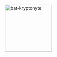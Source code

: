 
<p><img align="left" height="150px" src="https://github-readme-stats.vercel.app/api/top-langs?username=bat-kryptonyte&show_icons=true&locale=en&layout=compact" alt="bat-kryptonyte" /></p>
